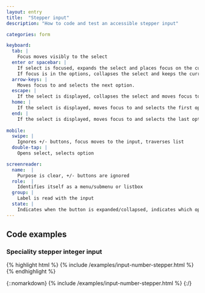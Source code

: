 ```yaml
---
layout: entry
title:  "Stepper input"
description: "How to code and test an accessible stepper input"

categories: form

keyboard:
  tab: |
    Focus moves visibly to the select
  enter or spacebar: |
    If select is focused, expands the select and places focus on the currently selected option in the list. 
    If focus is in the options, collapses the select and keeps the currently selected option.
  arrow-keys: |
    Moves focus to and selects the next option. 
  escape: |
    If the select is displayed, collapses the select and moves focus to the button.
  home: |
    If the select is displayed, moves focus to and selects the first option.
  end: |
    If the select is displayed, moves focus to and selects the last option.e.
     
mobile:
  swipe: |
    Ignores +/- buttons, focus moves to the input, traverses list
  double-tap: |
    Opens select, selects option

screenreader:
  name:  |
    Purpose is clear, +/- buttons are ignored
  role:  |
    Identifies itself as a menu/submenu or listbox
  group: |
    Label is read with the input
  state: |
    Indicates when the button is expanded/collapsed, indicates which option is selected    
---
```


## Code examples


### Speciality stepper integer input

{% highlight html %}
{% include /examples/input-number-stepper.html %}
{% endhighlight %}

{::nomarkdown}
<example>
{% include /examples/input-number-stepper.html %}
</example>
{:/}

